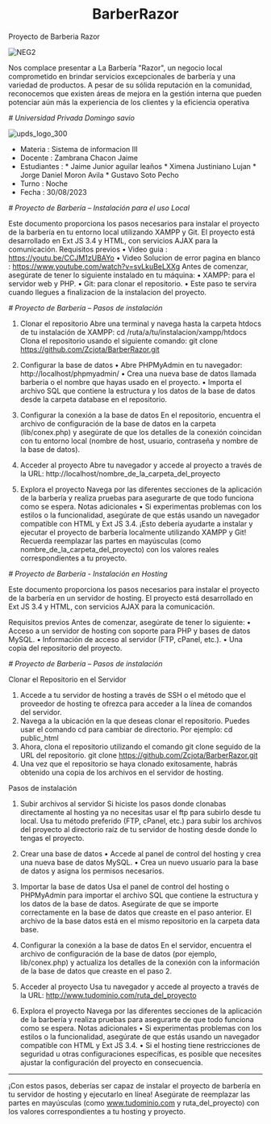 <h1 align="center"> BarberRazor </h1>

Proyecto de Barberia Razor

![NEG2](https://github.com/Zcjota/BarberRazor/assets/129647105/ee5e045e-6639-4b14-aede-5719fd13382e)

Nos complace presentar a La Barbería "Razor", un
negocio local comprometido en brindar servicios
excepcionales de barbería y una variedad de productos.
A pesar de su sólida reputación en la comunidad,
reconocemos que existen áreas de mejora en la gestión
interna que pueden potenciar aún más la experiencia
de los clientes y la eficiencia operativa

<em> # Universidad Privada Domingo savio  </em>


![upds_logo_300](https://github.com/Zcjota/BarberRazor/assets/129647105/a5969463-1abc-4a3b-ac53-de482b7233cb)


* Materia : Sistema de informacion III
* Docente :	Zambrana Chacon Jaime
* Estudiantes : * Jaime Junior aguilar leaños
                * Ximena Justiniano Lujan
                * Jorge Daniel Moron Avila
                * Gustavo Soto Pecho
* Turno : Noche
* Fecha : 30/08/2023
                
                 
<em> # Proyecto de Barbería – Instalación para el uso Local  </em>

Este documento proporciona los pasos necesarios para instalar el proyecto de la barbería en tu entorno local utilizando XAMPP y Git. El proyecto está desarrollado en Ext JS 3.4 y HTML, con servicios AJAX para la comunicación.
Requisitos previos
• Video guia : https://youtu.be/CCJM1zUBAYo
• Video Solucion de error pagina en blanco : https://www.youtube.com/watch?v=svLkuBeLXXg
Antes de comenzar, asegúrate de tener lo siguiente instalado en tu máquina:
•	XAMPP: para el servidor web y PHP.
•	Git: para clonar el repositorio.
• Este paso te servira cuando llegues a finalizacion de la instalacion del proyecto.

<em> # Proyecto de Barbería – Pasos de instalación  </em>
1. Clonar el repositorio
Abre una terminal y navega hasta la carpeta htdocs de tu instalación de XAMPP:
cd /ruta/a/tu/instalacion/xampp/htdocs 
Clona el repositorio usando el siguiente comando:
git clone https://github.com/Zcjota/BarberRazor.git

2. Configurar la base de datos
•	Abre PHPMyAdmin en tu navegador: http://localhost/phpmyadmin/
•	Crea una nueva base de datos llamada barberia o el nombre que hayas usado en el proyecto.
•	Importa el archivo SQL que contiene la estructura y los datos de la base de datos desde la carpeta database en el repositorio.

3. Configurar la conexión a la base de datos
En el repositorio, encuentra el archivo de configuración de la base de datos en la carpeta (lib/conex.php) y asegúrate de que los detalles de la conexión coincidan con tu entorno local (nombre de host, usuario, contraseña y nombre de la base de datos).

4. Acceder al proyecto
Abre tu navegador y accede al proyecto a través de la URL:
http://localhost/nombre_de_la_carpeta_del_proyecto 

5. Explora el proyecto
Navega por las diferentes secciones de la aplicación de la barbería y realiza pruebas para asegurarte de que todo funciona como se espera.
Notas adicionales
•	Si experimentas problemas con los estilos o la funcionalidad, asegúrate de que estás usando un navegador compatible con HTML y Ext JS 3.4.
¡Esto debería ayudarte a instalar y ejecutar el proyecto de barbería localmente utilizando XAMPP y Git! Recuerda reemplazar las partes en mayúsculas (como nombre_de_la_carpeta_del_proyecto) con los valores reales correspondientes a tu proyecto.

<em> # Proyecto de Barbería - Instalación en Hosting  </em>

Este documento proporciona los pasos necesarios para instalar el proyecto de la barbería en un servidor de hosting. El proyecto está desarrollado en Ext JS 3.4 y HTML, con servicios AJAX para la comunicación.

Requisitos previos
Antes de comenzar, asegúrate de tener lo siguiente:
•	Acceso a un servidor de hosting con soporte para PHP y bases de datos MySQL.
•	Información de acceso al servidor (FTP, cPanel, etc.).
•	Una copia del repositorio del proyecto.

<em> # Proyecto de Barbería – Pasos de instalación  </em>

 Clonar el Repositorio en el Servidor
1.	Accede a tu servidor de hosting a través de SSH o el método que el proveedor de hosting te ofrezca para acceder a la línea de comandos del servidor.
2.	Navega a la ubicación en la que deseas clonar el repositorio. Puedes usar el comando cd para cambiar de directorio. Por ejemplo:
cd public_html 
3.	Ahora, clona el repositorio utilizando el comando git clone seguido de la URL del repositorio.
git clone https://github.com/Zcjota/BarberRazor.git
4.	Una vez que el repositorio se haya clonado exitosamente, habrás obtenido una copia de los archivos en el servidor de hosting.

Pasos de instalación
1. Subir archivos al servidor
Si hiciste los pasos donde clonabas directamente al hosting ya no necesitas usar el ftp para subirlo desde tu local.
Usa tu método preferido (FTP, cPanel, etc.) para subir los archivos del proyecto al directorio raíz de tu servidor de hosting desde donde lo tengas el proyecto.

2. Crear una base de datos
•	Accede al panel de control del hosting y crea una nueva base de datos MySQL.
•	Crea un nuevo usuario para la base de datos y asigna los permisos necesarios.

3. Importar la base de datos
Usa el panel de control del hosting o PHPMyAdmin para importar el archivo SQL que contiene la estructura y los datos de la base de datos. Asegúrate de que se importe correctamente en la base de datos que creaste en el paso anterior.
El archivo de la base datos está en el mismo repositorio en la carpeta data base.

4. Configurar la conexión a la base de datos
En el servidor, encuentra el archivo de configuración de la base de datos (por ejemplo, lib/conex.php) y actualiza los detalles de la conexión con la información de la base de datos que creaste en el paso 2.

5. Acceder al proyecto
Usa tu navegador y accede al proyecto a través de la URL:
http://www.tudominio.com/ruta_del_proyecto 

6. Explora el proyecto
Navega por las diferentes secciones de la aplicación de la barbería y realiza pruebas para asegurarte de que todo funciona como se espera.
Notas adicionales
•	Si experimentas problemas con los estilos o la funcionalidad, asegúrate de que estás usando un navegador compatible con HTML y Ext JS 3.4.
•	Si el hosting tiene restricciones de seguridad u otras configuraciones específicas, es posible que necesites ajustar la configuración del proyecto en consecuencia.
________________________________________
¡Con estos pasos, deberías ser capaz de instalar el proyecto de barbería en tu servidor de hosting y ejecutarlo en línea! Asegúrate de reemplazar las partes en mayúsculas (como www.tudominio.com y ruta_del_proyecto) con los valores correspondientes a tu hosting y proyecto.

